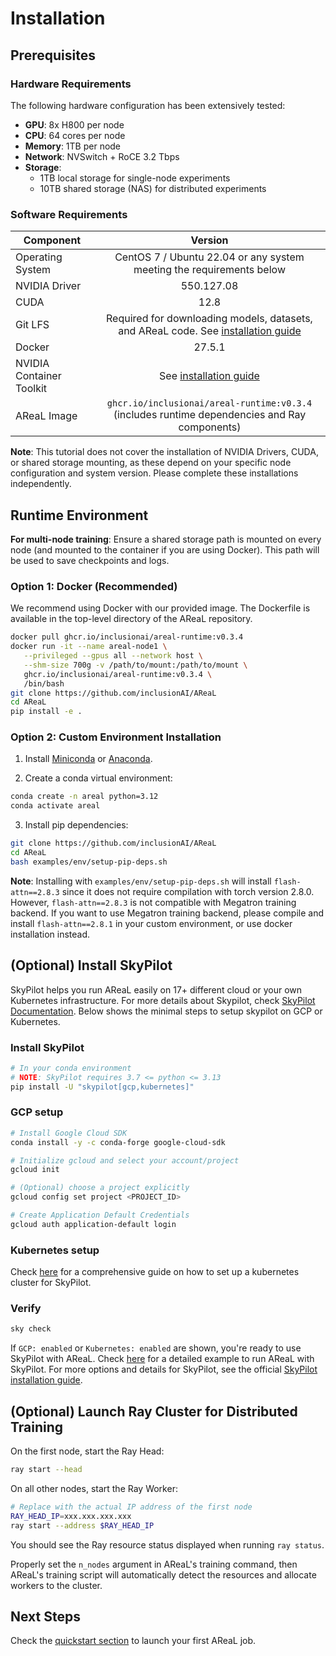 # Installation

## Prerequisites

### Hardware Requirements

The following hardware configuration has been extensively tested:

- **GPU**: 8x H800 per node
- **CPU**: 64 cores per node
- **Memory**: 1TB per node
- **Network**: NVSwitch + RoCE 3.2 Tbps
- **Storage**:
  - 1TB local storage for single-node experiments
  - 10TB shared storage (NAS) for distributed experiments

### Software Requirements

| Component                |                                                                                                Version                                                                                                 |
| ------------------------ | :----------------------------------------------------------------------------------------------------------------------------------------------------------------------------------------------------: |
| Operating System         |                                                                  CentOS 7 / Ubuntu 22.04 or any system meeting the requirements below                                                                  |
| NVIDIA Driver            |                                                                                               550.127.08                                                                                               |
| CUDA                     |                                                                                                  12.8                                                                                                  |
| Git LFS                  | Required for downloading models, datasets, and AReaL code. See [installation guide](https://docs.github.com/en/repositories/working-with-files/managing-large-files/installing-git-large-file-storage) |
| Docker                   |                                                                                                 27.5.1                                                                                                 |
| NVIDIA Container Toolkit |                                         See [installation guide](https://docs.nvidia.com/datacenter/cloud-native/container-toolkit/latest/install-guide.html)                                          |
| AReaL Image              |                                                     `ghcr.io/inclusionai/areal-runtime:v0.3.4` (includes runtime dependencies and Ray components)                                                      |

**Note**: This tutorial does not cover the installation of NVIDIA Drivers, CUDA, or
shared storage mounting, as these depend on your specific node configuration and system
version. Please complete these installations independently.

## Runtime Environment

**For multi-node training**: Ensure a shared storage path is mounted on every node (and
mounted to the container if you are using Docker). This path will be used to save
checkpoints and logs.

### Option 1: Docker (Recommended)

We recommend using Docker with our provided image. The Dockerfile is available in the
top-level directory of the AReaL repository.

```bash
docker pull ghcr.io/inclusionai/areal-runtime:v0.3.4
docker run -it --name areal-node1 \
   --privileged --gpus all --network host \
   --shm-size 700g -v /path/to/mount:/path/to/mount \
   ghcr.io/inclusionai/areal-runtime:v0.3.4 \
   /bin/bash
git clone https://github.com/inclusionAI/AReaL
cd AReaL
pip install -e .
```

### Option 2: Custom Environment Installation

1. Install [Miniconda](https://www.anaconda.com/docs/getting-started/miniconda/install)
   or [Anaconda](https://www.anaconda.com/docs/getting-started/anaconda/install).

1. Create a conda virtual environment:

```bash
conda create -n areal python=3.12
conda activate areal
```

3. Install pip dependencies:

```bash
git clone https://github.com/inclusionAI/AReaL
cd AReaL
bash examples/env/setup-pip-deps.sh
```

**Note**: Installing with `examples/env/setup-pip-deps.sh` will install
`flash-attn==2.8.3` since it does not require compilation with torch version 2.8.0.
However, `flash-attn==2.8.3` is not compatible with Megatron training backend. If you
want to use Megatron training backend, please compile and install `flash-attn==2.8.1` in
your custom environment, or use docker installation instead.

## (Optional) Install SkyPilot

SkyPilot helps you run AReaL easily on 17+ different cloud or your own Kubernetes
infrastructure. For more details about Skypilot, check
[SkyPilot Documentation](https://docs.skypilot.co/en/latest/overview.html). Below shows
the minimal steps to setup skypilot on GCP or Kubernetes.

### Install SkyPilot

```bash
# In your conda environment
# NOTE: SkyPilot requires 3.7 <= python <= 3.13
pip install -U "skypilot[gcp,kubernetes]"
```

### GCP setup

```bash
# Install Google Cloud SDK
conda install -y -c conda-forge google-cloud-sdk

# Initialize gcloud and select your account/project
gcloud init

# (Optional) choose a project explicitly
gcloud config set project <PROJECT_ID>

# Create Application Default Credentials
gcloud auth application-default login
```

### Kubernetes setup

Check
[here](https://docs.skypilot.co/en/latest/reference/kubernetes/kubernetes-setup.html)
for a comprehensive guide on how to set up a kubernetes cluster for SkyPilot.

### Verify

```bash
sky check
```

If `GCP: enabled` or `Kubernetes: enabled` are shown, you're ready to use SkyPilot with
AReaL. Check
[here](https://github.com/inclusionAI/AReaL/blob/main/examples/skypilot/README.md) for a
detailed example to run AReaL with SkyPilot. For more options and details for SkyPilot,
see the official
[SkyPilot installation guide](https://docs.skypilot.co/en/latest/getting-started/installation.html).

## (Optional) Launch Ray Cluster for Distributed Training

On the first node, start the Ray Head:

```bash
ray start --head
```

On all other nodes, start the Ray Worker:

```bash
# Replace with the actual IP address of the first node
RAY_HEAD_IP=xxx.xxx.xxx.xxx
ray start --address $RAY_HEAD_IP
```

You should see the Ray resource status displayed when running `ray status`.

Properly set the `n_nodes` argument in AReaL's training command, then AReaL's training
script will automatically detect the resources and allocate workers to the cluster.

## Next Steps

Check the [quickstart section](quickstart.md) to launch your first AReaL job.
